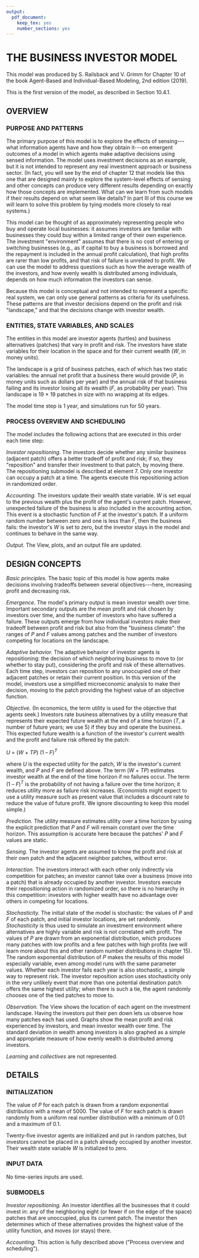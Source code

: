 ```yaml
---
output: 
  pdf_document: 
    keep_tex: yes
    number_sections: yes
---
```

# THE BUSINESS INVESTOR MODEL

This model was produced by S. Railsback and V. Grimm for Chapter 10 of the book Agent-Based and Individual-Based Modeling, 2nd edition (2019).

This is the first version of the model, as described in Section 10.4.1.

## OVERVIEW

### PURPOSE AND PATTERNS

The primary purpose of this model is to explore the effects of sensing---what information agents have and how they obtain it---on emergent outcomes of a model in which agents make adaptive decisions using sensed information. The model uses investment decisions as an example, but it is not intended to represent any real investment approach or business sector. (In fact, you will see by the end of chapter 12 that models like this one that are designed mainly to explore the system-level effects of sensing and other concepts can produce very different results depending on exactly how those concepts are implemented. What can we learn from such models if their results depend on what seem like details? In part III of this course we will learn to solve this problem by tying models more closely to real systems.) 

This model can be thought of as approximately representing people who buy and operate local businesses: it assumes investors are familiar with businesses they could buy within a limited range of their own experience. The investment "environment" assumes that there is no cost of entering or switching businesses (e.g., as if capital to buy a business is borrowed and the repayment is included in the annual profit calculation), that high profits are rarer than low profits, and that risk of failure is unrelated to profit. We can use the model to address questions such as how the average wealth of the investors, and how evenly wealth is distributed among individuals, depends on how much information the investors can sense. 

Because this model is conceptual and not intended to represent a specific real system, we can only use general patterns as criteria for its usefulness. These patterns are that investor decisions depend on the profit and risk "landscape," and that the decisions change with investor wealth. 

### ENTITIES, STATE VARIABLES, AND SCALES

The entities in this model are investor agents (turtles) and business alternatives (patches) that vary in profit and risk. The investors have state variables for their location in the space and for their current wealth (_W_, in money units).  

The landscape is a grid of business patches, each of which has two static variables: the annual net profit that a business there would provide (_P_, in money units such as dollars per year) and the annual risk of that business failing and its investor losing all its wealth (_F_, as probability per year). This landscape is 19 &times; 19 patches in size with no wrapping at its edges.  

The model time step is 1 year, and simulations run for 50 years. 

### PROCESS OVERVIEW AND SCHEDULING

The model includes the following actions that are executed in this order each time step:  

_Investor repositioning._ The investors decide whether any similar business (adjacent patch) offers a better tradeoff of profit and risk; if so, they "reposition" and transfer their investment to that patch, by moving there. The repositioning submodel is described at element 7. Only one investor can occupy a patch at a time. The agents execute this repositioning action in randomized order.  

_Accounting._ The investors update their wealth state variable. _W_ is set equal to the previous wealth plus the profit of the agent's current patch. However, unexpected failure of the business is also included in the accounting action. This event is a stochastic function of _F_ at the investor's patch. If a uniform random number between zero and one is less than _F_, then the business fails: the investor's _W_ is set to zero, but the investor stays in the model and continues to behave in the same way.  

_Output._ The View, plots, and an output file are updated. 

## DESIGN CONCEPTS

_Basic principles._ The basic topic of this model is how agents make decisions involving tradeoffs between several objectives---here, increasing profit and decreasing risk.  

_Emergence._ The model's primary output is mean investor wealth over time. Important secondary outputs are the mean profit and risk chosen by investors over time, and the number of investors who have suffered a failure. These outputs emerge from how individual investors make their tradeoff between profit and risk but also from the "business climate": the ranges of _P_ and _F_ values among patches and the number of investors competing for locations on the landscape.  

_Adaptive behavior._ The adaptive behavior of investor agents is repositioning: the decision of which neighboring business to move to (or whether to stay put), considering the profit and risk of these alternatives. Each time step, investors can reposition to any unoccupied one of their adjacent patches or retain their current position. In this version of the model, investors use a simplified microeconomic analysis to make their decision, moving to the patch providing the highest value of an objective function.  

_Objective._ (In economics, the term utility is used for the objective that agents seek.) Investors rate business alternatives by a utility measure that represents their expected future wealth at the end of a time horizon (_T_, a number of future years; we use 5) if they buy and operate the business. This expected future wealth is a function of the investor's current wealth and the profit and failure risk offered by the patch:  

_U_ = (_W_ + _TP_) (1 – _F_)<sup>_T_</sup>

where _U_ is the expected utility for the patch, _W_ is the investor's current wealth, and _P_ and _F_ are defined above. The term (_W_ + _TP_) estimates investor wealth at the end of the time horizon if no failures occur. The term (1 – _F_)<sup>_T_</sup> is the probability of not having a failure over the time horizon; it reduces utility more as failure risk increases. (Economists might expect to use a utility measure such as present value that includes a discount rate to reduce the value of future profit. We ignore discounting to keep this model simple.)  

_Prediction._ The utility measure estimates utility over a time horizon by using the explicit prediction that _P_ and _F_ will remain constant over the time horizon. This assumption is accurate here because the patches' _P_ and _F_ values are static.  

_Sensing._ The investor agents are assumed to know the profit and risk at their own patch and the adjacent neighbor patches, without error. 

_Interaction._ The investors interact with each other only indirectly via competition for patches; an investor cannot take over a business (move into a patch) that is already occupied by another investor. Investors execute their repositioning action in randomized order, so there is no hierarchy in this competition: investors with higher wealth have no advantage over others in competing for locations.  

_Stochasticity._ The initial state of the model is stochastic: the values of _P_ and _F_ of each patch, and initial investor locations, are set randomly. _Stochasticity_ is thus used to simulate an investment environment where alternatives are highly variable and risk is not correlated with profit. The values of _P_ are drawn from an exponential distribution, which produces many patches with low profits and a few patches with high profits (we will learn more about this and other random number distributions in chapter 15). The random exponential distribution of _P_ makes the results of this model especially variable, even among model runs with the same parameter values. Whether each investor fails each year is also stochastic, a simple way to represent risk. The investor reposition action uses stochasticity only in the very unlikely event that more than one potential destination patch offers the same highest utility; when there is such a tie, the agent randomly chooses one of the tied patches to move to.  

_Observation._ The View shows the location of each agent on the investment landscape. Having the investors put their pen down lets us observe how many patches each has used. Graphs show the mean profit and risk experienced by investors, and mean investor wealth over time. The standard deviation in wealth among investors is also graphed as a simple and appropriate measure of how evenly wealth is distributed among investors.  

_Learning_ and _collectives_ are not represented. 

## DETAILS

### INITIALIZATION

The value of _P_ for each patch is drawn from a random exponential distribution with a mean of 5000. The value of _F_ for each patch is drawn randomly from a uniform real number distribution with a minimum of 0.01 and a maximum of 0.1.  

Twenty-five investor agents are initialized and put in random patches, but investors cannot be placed in a patch already occupied by another investor. Their wealth state variable _W_ is initialized to zero. 

### INPUT DATA

No time-series inputs are used.

### SUBMODELS

_Investor repositioning._ An investor identifies all the businesses that it could invest in: any of the neighboring eight (or fewer if on the edge of the space) patches that are unoccupied, plus its current patch. The investor then determines which of these alternatives provides the highest value of the utility function, and moves (or stays) there. 

_Accounting._ This action is fully described above ("Process overview and scheduling").
